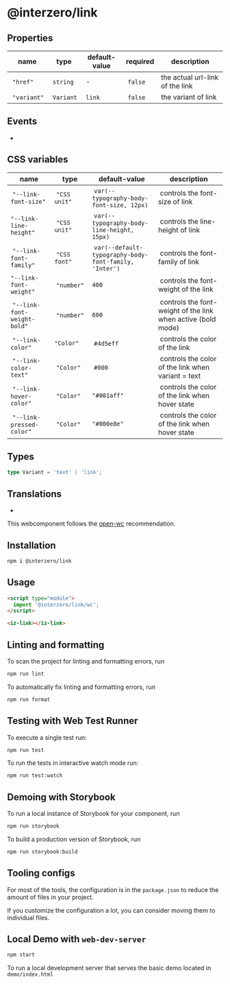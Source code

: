# @interzero/link

## Properties
| name | type | default-value | required | description |
|------|------|---------------|----------|-------------|
| `"href"` | `string` | - | `false` | the actual url-link of the link |
| `"variant"` | `Variant` | `link` | `false` | the variant of link |

## Events
-
## CSS variables
| name | type | default-value | description |
|------|------|---------------|-------------|
| `"--link-font-size"` | `"CSS unit"` | `var(--typography-body-font-size, 12px)` | controls the font-size of link |
| `"--link-line-height"` | `"CSS unit"` | `var(--typography-body-line-height, 15px)` | controls the line-height of link |
| `"--link-font-family"` | `"CSS font"` | `var(--default-typography-body-font-family, 'Inter')` | controls the font-family of link |
| `"--link-font-weight"` | `"number"` | `400` | controls the font-weight of the link |
| `"--link-font-weight-bold"` | `"number"` | `600` | controls the font-weight of the link when active (bold mode) |
| `"--link-color"` | `"Color"` | `#4d5eff` | controls the color of the link |
| `"--link-color-text"` | `"Color"` | `#000` | controls the color of the link when variant = text |
| `"--link-hover-color"` | `"Color"` | `"#001aff"` | controls the color of the link when hover state |
| `"--link-pressed-color"` | `"Color"` | `"#000e8e"` | controls the color of the link when hover state |

## Types
```typescript
type Variant = 'text' | 'link';
```

## Translations
- 


This webcomponent follows the [open-wc](https://github.com/open-wc/open-wc) recommendation.

## Installation

```bash
npm i @interzero/link
```

## Usage

```html
<script type="module">
  import '@interzero/link/wc';
</script>

<iz-link></iz-link>
```

## Linting and formatting

To scan the project for linting and formatting errors, run

```bash
npm run lint
```

To automatically fix linting and formatting errors, run

```bash
npm run format
```

## Testing with Web Test Runner

To execute a single test run:

```bash
npm run test
```

To run the tests in interactive watch mode run:

```bash
npm run test:watch
```

## Demoing with Storybook

To run a local instance of Storybook for your component, run

```bash
npm run storybook
```

To build a production version of Storybook, run

```bash
npm run storybook:build
```


## Tooling configs

For most of the tools, the configuration is in the `package.json` to reduce the amount of files in your project.

If you customize the configuration a lot, you can consider moving them to individual files.

## Local Demo with `web-dev-server`

```bash
npm start
```

To run a local development server that serves the basic demo located in `demo/index.html`
